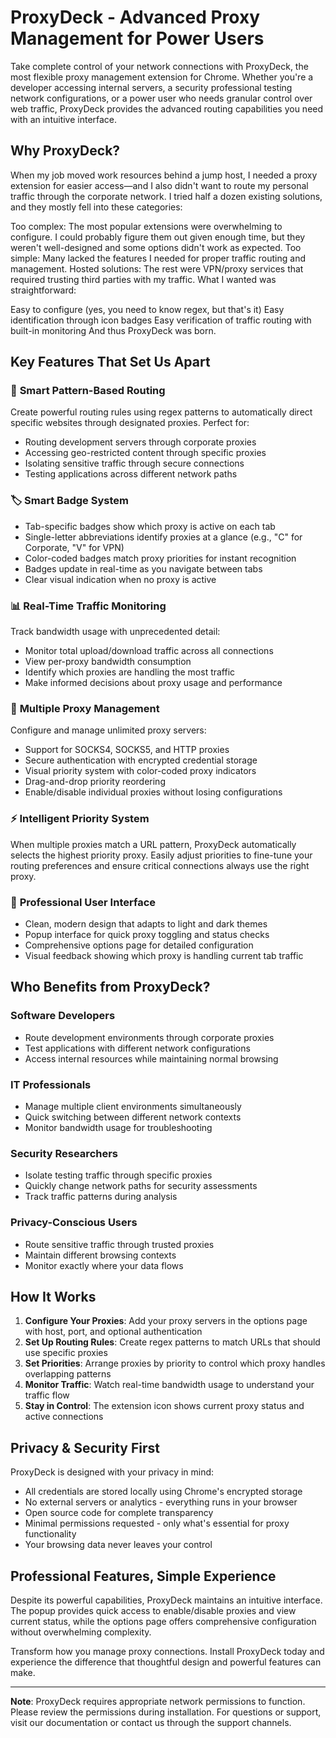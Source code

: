 # ProxyDeck - Advanced Proxy Management for Power Users

Take complete control of your network connections with ProxyDeck, the most flexible proxy management extension for Chrome. Whether you're a developer accessing internal servers, a security professional testing network configurations, or a power user who needs granular control over web traffic, ProxyDeck provides the advanced routing capabilities you need with an intuitive interface.

## Why ProxyDeck?

When my job moved work resources behind a jump host, I needed a proxy extension for easier access—and I also didn't want to route my personal traffic through the corporate network. I tried half a dozen existing solutions, and they mostly fell into these categories:

Too complex: The most popular extensions were overwhelming to configure. I could probably figure them out given enough time, but they weren't well-designed and some options didn't work as expected.
Too simple: Many lacked the features I needed for proper traffic routing and management.
Hosted solutions: The rest were VPN/proxy services that required trusting third parties with my traffic.
What I wanted was straightforward:

Easy to configure (yes, you need to know regex, but that's it)
Easy identification through icon badges
Easy verification of traffic routing with built-in monitoring
And thus ProxyDeck was born.

## Key Features That Set Us Apart

### 🎯 **Smart Pattern-Based Routing**
Create powerful routing rules using regex patterns to automatically direct specific websites through designated proxies. Perfect for:
- Routing development servers through corporate proxies
- Accessing geo-restricted content through specific proxies
- Isolating sensitive traffic through secure connections
- Testing applications across different network paths

### 🏷️ **Smart Badge System**
- Tab-specific badges show which proxy is active on each tab
- Single-letter abbreviations identify proxies at a glance (e.g., "C" for Corporate, "V" for VPN)
- Color-coded badges match proxy priorities for instant recognition
- Badges update in real-time as you navigate between tabs
- Clear visual indication when no proxy is active

### 📊 **Real-Time Traffic Monitoring**
Track bandwidth usage with unprecedented detail:
- Monitor total upload/download traffic across all connections
- View per-proxy bandwidth consumption
- Identify which proxies are handling the most traffic
- Make informed decisions about proxy usage and performance

### 🔧 **Multiple Proxy Management**
Configure and manage unlimited proxy servers:
- Support for SOCKS4, SOCKS5, and HTTP proxies
- Secure authentication with encrypted credential storage
- Visual priority system with color-coded proxy indicators
- Drag-and-drop priority reordering
- Enable/disable individual proxies without losing configurations

### ⚡ **Intelligent Priority System**
When multiple proxies match a URL pattern, ProxyDeck automatically selects the highest priority proxy. Easily adjust priorities to fine-tune your routing preferences and ensure critical connections always use the right proxy.

### 🎨 **Professional User Interface**
- Clean, modern design that adapts to light and dark themes
- Popup interface for quick proxy toggling and status checks
- Comprehensive options page for detailed configuration
- Visual feedback showing which proxy is handling current tab traffic

## Who Benefits from ProxyDeck?

### Software Developers
- Route development environments through corporate proxies
- Test applications with different network configurations
- Access internal resources while maintaining normal browsing

### IT Professionals
- Manage multiple client environments simultaneously
- Quick switching between different network contexts
- Monitor bandwidth usage for troubleshooting

### Security Researchers
- Isolate testing traffic through specific proxies
- Quickly change network paths for security assessments
- Track traffic patterns during analysis

### Privacy-Conscious Users
- Route sensitive traffic through trusted proxies
- Maintain different browsing contexts
- Monitor exactly where your data flows

## How It Works

1. **Configure Your Proxies**: Add your proxy servers in the options page with host, port, and optional authentication
2. **Set Up Routing Rules**: Create regex patterns to match URLs that should use specific proxies
3. **Set Priorities**: Arrange proxies by priority to control which proxy handles overlapping patterns
4. **Monitor Traffic**: Watch real-time bandwidth usage to understand your traffic flow
5. **Stay in Control**: The extension icon shows current proxy status and active connections

## Privacy & Security First

ProxyDeck is designed with your privacy in mind:
- All credentials are stored locally using Chrome's encrypted storage
- No external servers or analytics - everything runs in your browser
- Open source code for complete transparency
- Minimal permissions requested - only what's essential for proxy functionality
- Your browsing data never leaves your control

## Professional Features, Simple Experience

Despite its powerful capabilities, ProxyDeck maintains an intuitive interface. The popup provides quick access to enable/disable proxies and view current status, while the options page offers comprehensive configuration without overwhelming complexity.

Transform how you manage proxy connections. Install ProxyDeck today and experience the difference that thoughtful design and powerful features can make.

---

**Note**: ProxyDeck requires appropriate network permissions to function. Please review the permissions during installation. For questions or support, visit our documentation or contact us through the support channels.
